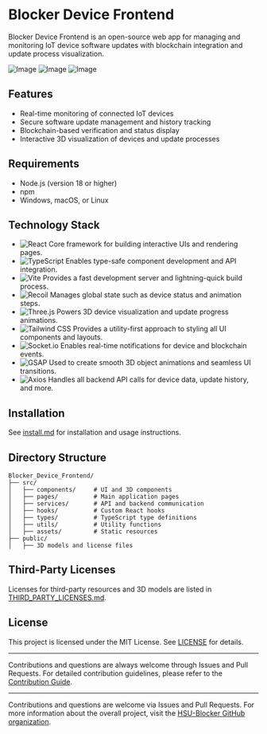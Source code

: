 # Blocker Device Frontend

Blocker Device Frontend is an open-source web app for managing and monitoring IoT device software updates with blockchain integration and update process visualization.

![Image](https://github.com/user-attachments/assets/4a1147c2-7f3e-4f20-ac97-b612e6eec8b7)
![Image](https://github.com/user-attachments/assets/c15191e1-c8a6-466b-9c96-9b092f1c5d25)
![Image](https://github.com/user-attachments/assets/f0b6d4a0-27ba-4d38-aa62-8177e69f68e5)

## Features

- Real-time monitoring of connected IoT devices
- Secure software update management and history tracking
- Blockchain-based verification and status display
- Interactive 3D visualization of devices and update processes


## Requirements

- Node.js (version 18 or higher)
- npm
- Windows, macOS, or Linux

## Technology Stack

- ![React](https://img.shields.io/badge/React-20232A?style=for-the-badge&logo=react&logoColor=61DAFB) Core framework for building interactive UIs and rendering pages.
- ![TypeScript](https://img.shields.io/badge/TypeScript-007ACC?style=for-the-badge&logo=typescript&logoColor=white) Enables type-safe component development and API integration.
- ![Vite](https://img.shields.io/badge/Vite-646CFF?style=for-the-badge&logo=vite&logoColor=FFD62E) Provides a fast development server and lightning-quick build process.
- ![Recoil](https://img.shields.io/badge/Recoil-3578E5?style=for-the-badge&logo=recoil&logoColor=white) Manages global state such as device status and animation steps.
- ![Three.js](https://img.shields.io/badge/Three.js-000000?style=for-the-badge&logo=three.js&logoColor=white) Powers 3D device visualization and update progress animations.
- ![Tailwind CSS](https://img.shields.io/badge/Tailwind%20CSS-38B2AC?style=for-the-badge&logo=tailwind-css&logoColor=white) Provides a utility-first approach to styling all UI components and layouts.
- ![Socket.io](https://img.shields.io/badge/Socket.io-010101?style=for-the-badge&logo=socket.io&logoColor=white) Enables real-time notifications for device and blockchain events.
- ![GSAP](https://img.shields.io/badge/GSAP-88CE02?style=for-the-badge&logo=greensock&logoColor=white) Used to create smooth 3D object animations and seamless UI transitions.
- ![Axios](https://img.shields.io/badge/Axios-5A29E4?style=for-the-badge) Handles all backend API calls for device data, update history, and more.
## Installation

See [install.md](./install.md) for installation and usage instructions.

## Directory Structure

```
Blocker_Device_Frontend/
├── src/
│   ├── components/     # UI and 3D components
│   ├── pages/          # Main application pages
│   ├── services/       # API and backend communication
│   ├── hooks/          # Custom React hooks
│   ├── types/          # TypeScript type definitions
│   ├── utils/          # Utility functions
│   ├── assets/         # Static resources
├── public/
│   ├── 3D models and license files
```

## Third-Party Licenses

Licenses for third-party resources and 3D models are listed in [THIRD_PARTY_LICENSES.md](./THIRD_PARTY_LICENSES.md).

## License

This project is licensed under the MIT License. See [LICENSE](./LICENSE) for details.

---

Contributions and questions are always welcome through Issues and Pull Requests.
For detailed contribution guidelines, please refer to the [Contribution Guide](https://github.com/HSU-Blocker/Blocker_Device?tab=contributing-ov-file).

---

Contributions and questions are welcome via Issues and Pull Requests.
For more information about the overall project, visit the [HSU-Blocker GitHub organization](https://github.com/HSU-Blocker).
